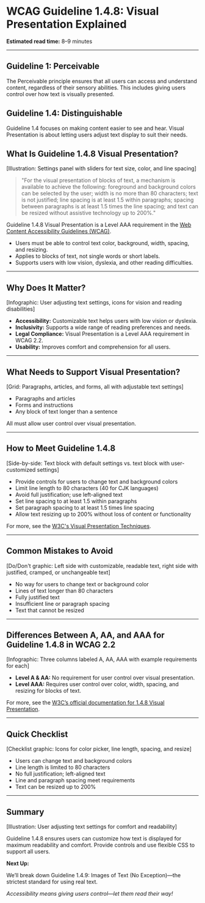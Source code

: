 <!--
title: WCAG Guideline 1.4.8: Visual Presentation Explained
series: Making the Web Accessible for All
description: A practical guide to WCAG Guideline 1.4.8 (Visual Presentation)—what it means, why it matters, and how to give users control over how text is displayed.
keywords: wcag 1.4.8, visual presentation, accessibility, web standards, user control, text display
image: wcag-1-4-8-visual-presentation.png
imageAlt: Illustration of a settings panel for text size, color, and spacing
-->

# **WCAG Guideline 1.4.8: Visual Presentation Explained**

**Estimated read time:** 8–9 minutes

---

## **Guideline 1: Perceivable**

The Perceivable principle ensures that all users can access and understand content, regardless of their sensory abilities. This includes giving users control over how text is visually presented.

## **Guideline 1.4: Distinguishable**

Guideline 1.4 focuses on making content easier to see and hear. Visual Presentation is about letting users adjust text display to suit their needs.

## **What Is Guideline 1.4.8 Visual Presentation?**

[Illustration: Settings panel with sliders for text size, color, and line spacing]

> "For the visual presentation of blocks of text, a mechanism is available to achieve the following: foreground and background colors can be selected by the user; width is no more than 80 characters; text is not justified; line spacing is at least 1.5 within paragraphs; spacing between paragraphs is at least 1.5 times the line spacing; and text can be resized without assistive technology up to 200%."

Guideline 1.4.8 Visual Presentation is a Level AAA requirement in the [Web Content Accessibility Guidelines (WCAG)](https://www.w3.org/WAI/WCAG22/quickref/#visual-presentation).

- Users must be able to control text color, background, width, spacing, and resizing.
- Applies to blocks of text, not single words or short labels.
- Supports users with low vision, dyslexia, and other reading difficulties.

---

## **Why Does It Matter?**

[Infographic: User adjusting text settings, icons for vision and reading disabilities]

- **Accessibility:** Customizable text helps users with low vision or dyslexia.
- **Inclusivity:** Supports a wide range of reading preferences and needs.
- **Legal Compliance:** Visual Presentation is a Level AAA requirement in WCAG 2.2.
- **Usability:** Improves comfort and comprehension for all users.

---

## **What Needs to Support Visual Presentation?**

[Grid: Paragraphs, articles, and forms, all with adjustable text settings]

- Paragraphs and articles
- Forms and instructions
- Any block of text longer than a sentence

All must allow user control over visual presentation.

---

## **How to Meet Guideline 1.4.8**

[Side-by-side: Text block with default settings vs. text block with user-customized settings]

- Provide controls for users to change text and background colors
- Limit line length to 80 characters (40 for CJK languages)
- Avoid full justification; use left-aligned text
- Set line spacing to at least 1.5 within paragraphs
- Set paragraph spacing to at least 1.5 times line spacing
- Allow text resizing up to 200% without loss of content or functionality

For more, see the [W3C's Visual Presentation Techniques](https://www.w3.org/WAI/WCAG22/Techniques/css/C21).

---

## **Common Mistakes to Avoid**

[Do/Don't graphic: Left side with customizable, readable text, right side with justified, cramped, or unchangeable text]

- No way for users to change text or background color
- Lines of text longer than 80 characters
- Fully justified text
- Insufficient line or paragraph spacing
- Text that cannot be resized

---

## **Differences Between A, AA, and AAA for Guideline 1.4.8 in WCAG 2.2**

[Infographic: Three columns labeled A, AA, AAA with example requirements for each]

- **Level A & AA:** No requirement for user control over visual presentation.
- **Level AAA:** Requires user control over color, width, spacing, and resizing for blocks of text.

For more, see the [W3C’s official documentation for 1.4.8 Visual Presentation](https://www.w3.org/WAI/WCAG22/Understanding/visual-presentation.html).

---

## **Quick Checklist**

[Checklist graphic: Icons for color picker, line length, spacing, and resize]

- Users can change text and background colors
- Line length is limited to 80 characters
- No full justification; left-aligned text
- Line and paragraph spacing meet requirements
- Text can be resized up to 200%

---

## **Summary**

[Illustration: User adjusting text settings for comfort and readability]

Guideline 1.4.8 ensures users can customize how text is displayed for maximum readability and comfort. Provide controls and use flexible CSS to support all users.

**Next Up:**

We’ll break down Guideline 1.4.9: Images of Text (No Exception)—the strictest standard for using real text.

*Accessibility means giving users control—let them read their way!*
